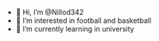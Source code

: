 - 👋 Hi, I’m @Nillod342
- 👀 I’m interested in football and basketball
- 🌱 I’m currently learning in university

<!---
Nillod342/Nillod342 is a ✨ special ✨ repository because its `README.md` (this file) appears on your GitHub profile.
You can click the Preview link to take a look at your changes.
--->

